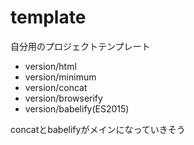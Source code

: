 # template

自分用のプロジェクトテンプレート

- version/html
- version/minimum
- version/concat
- version/browserify
- version/babelify(ES2015)

concatとbabelifyがメインになっていきそう
